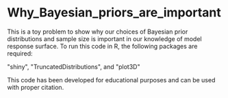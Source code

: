 # Why_Bayesian_priors_are_important
 This is a toy problem to show why our choices of Bayesian prior distributions and sample size is important in our knowledge of model response surface. To run this code in R, the following packages are required:
 
 "shiny", "TruncatedDistributions", and "plot3D"
 
 This code has been developed for educational purposes and can be used with proper citation.
